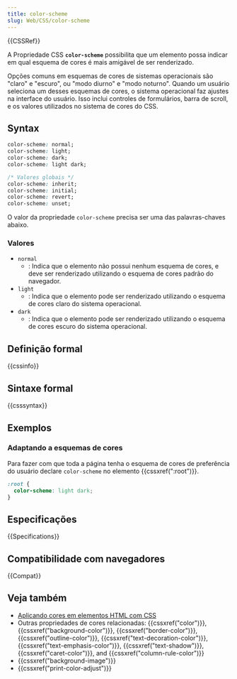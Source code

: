 ```yaml
---
title: color-scheme
slug: Web/CSS/color-scheme
---
```

{{CSSRef}}

A Propriedade CSS **`color-scheme`** possibilita que um elemento possa indicar em qual esquema de cores é mais amigável de ser renderizado.

Opções comuns em esquemas de cores de sistemas operacionais são "claro" e "escuro", ou "modo diurno" e "modo noturno". Quando um usuário seleciona um desses esquemas de cores, o sistema operacional faz ajustes na interface do usuário. Isso inclui controles de formulários, barra de scroll, e os valores utilizados no sistema de cores do CSS.

## Syntax

```css
color-scheme: normal;
color-scheme: light;
color-scheme: dark;
color-scheme: light dark;

/* Valores globais */
color-scheme: inherit;
color-scheme: initial;
color-scheme: revert;
color-scheme: unset;
```

O valor da propriedade `color-scheme` precisa ser uma das palavras-chaves abaixo.

### Valores

- `normal`
  - : Indica que o elemento não possui nenhum esquema de cores, e deve ser renderizado utilizando o esquema de cores padrão do navegador.
- `light`
  - : Indica que o elemento pode ser renderizado utilizando o esquema de cores claro do sistema operacional.
- `dark`
  - : Indica que o elemento pode ser renderizado utilizando o esquema de cores escuro do sistema operacional.

## Definição formal

{{cssinfo}}

## Sintaxe formal

{{csssyntax}}

## Exemplos

### Adaptando a esquemas de cores

Para fazer com que toda a página tenha o esquema de cores de preferência do usuário declare `color-scheme` no elemento {{cssxref(":root")}}.

```css
:root {
  color-scheme: light dark;
}
```

## Especificações

{{Specifications}}

## Compatibilidade com navegadores

{{Compat}}

## Veja também

- [Aplicando cores em elementos HTML com CSS](/pt-BR/docs/Web/HTML/Applying_color)
- Outras propriedades de cores relacionadas: {{cssxref("color")}}, {{cssxref("background-color")}}, {{cssxref("border-color")}}, {{cssxref("outline-color")}}, {{cssxref("text-decoration-color")}}, {{cssxref("text-emphasis-color")}}, {{cssxref("text-shadow")}}, {{cssxref("caret-color")}}, and {{cssxref("column-rule-color")}}
- {{cssxref("background-image")}}
- {{cssxref("print-color-adjust")}}
